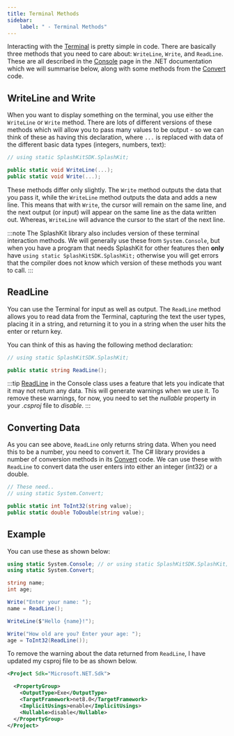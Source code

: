 ```yaml
---
title: Terminal Methods
sidebar:
    label: " - Terminal Methods"
---
```


Interacting with the [Terminal](/book/part-0-getting-started/2-computer-use/1-concepts/01-terminal) is pretty simple in code. There are basically three methods that you need to care about: `WriteLine`, `Write`, and `ReadLine`. These are all described in the [Console](https://learn.microsoft.com/en-us/dotnet/api/system.console?view=net-8.0#methods) page in the .NET documentation which we will summarise below, along with some methods from the [Convert](https://learn.microsoft.com/en-us/dotnet/api/system.convert?view=net-8.0#methods) code.

## WriteLine and Write

When you want to display something on the terminal, you use either the `WriteLine` or `Write` method. There are lots of different versions of these methods which will allow you to pass many values to be output - so we can think of these as having this declaration, where `...` is replaced with data of the different basic data types (integers, numbers, text):

```cs
// using static SplashKitSDK.SplashKit;

public static void WriteLine(...);
public static void Write(...);
```

These methods differ only slightly. The `Write` method outputs the data that you pass it, while the `WriteLine` method outputs the data and adds a new line. This means that with `Write`, the cursor will remain on the same line, and the next output (or input) will appear on the same line as the data written out. Whereas, `WriteLine` will advance the cursor to the start of the next line.

:::note
The SplashKit library also includes version of these terminal interaction methods. We will generally use these from `System.Console`, but when you have a program that needs SplashKit for other features then **only** have `using static SplashKitSDK.SplashKit;` otherwise you will get errors that the compiler does not know which version of these methods you want to call.
:::

## ReadLine

You can use the Terminal for input as well as output. The `ReadLine` method allows you to read data from the Terminal, capturing the text the user types, placing it in a string, and returning it to you in a string when the user hits the enter or return key.

You can think of this as having the following method declaration:

```cs
// using static SplashKitSDK.SplashKit;

public static string ReadLine();
```

:::tip
[ReadLine](https://learn.microsoft.com/en-us/dotnet/api/system.console.readline?view=net-8.0#system-console-readline) in the Console class uses a feature that lets you indicate that it may not return any data. This will generate warnings when we use it. To remove these warnings, for now, you need to set the *nullable* property in your *.csproj* file to *disable*.
:::

## Converting Data

As you can see above, `ReadLine` only returns string data. When you need this to be a number, you need to convert it. The C# library provides a number of conversion methods in its [Convert](https://learn.microsoft.com/en-us/dotnet/api/system.convert?view=net-8.0#methods) code. We can use these with `ReadLine` to convert data the user enters into either an integer (int32) or a double.

```cs
// These need..
// using static System.Convert;

public static int ToInt32(string value);
public static double ToDouble(string value);
```

## Example

You can use these as shown below:

```cs
using static System.Console; // or using static SplashKitSDK.SplashKit;
using static System.Convert;

string name;
int age;

Write("Enter your name: ");
name = ReadLine();

WriteLine($"Hello {name}!");

Write("How old are you? Enter your age: ");
age = ToInt32(ReadLine());
```

To remove the warning about the data returned from `ReadLine`, I have updated my csproj file to be as shown below.

```xml
<Project Sdk="Microsoft.NET.Sdk">

  <PropertyGroup>
    <OutputType>Exe</OutputType>
    <TargetFramework>net8.0</TargetFramework>
    <ImplicitUsings>enable</ImplicitUsings>
    <Nullable>disable</Nullable>
  </PropertyGroup>
</Project>
```
